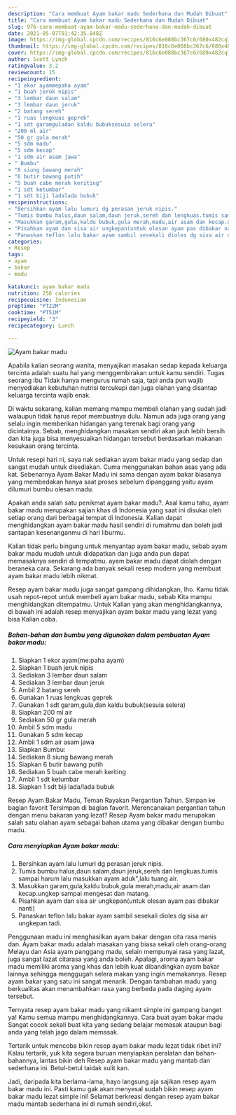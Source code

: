 ```yaml
---
description: "Cara membuat Ayam bakar madu Sederhana dan Mudah Dibuat"
title: "Cara membuat Ayam bakar madu Sederhana dan Mudah Dibuat"
slug: 976-cara-membuat-ayam-bakar-madu-sederhana-dan-mudah-dibuat
date: 2021-05-07T01:42:35.848Z
image: https://img-global.cpcdn.com/recipes/816c6e088bc367c6/680x482cq70/ayam-bakar-madu-foto-resep-utama.jpg
thumbnail: https://img-global.cpcdn.com/recipes/816c6e088bc367c6/680x482cq70/ayam-bakar-madu-foto-resep-utama.jpg
cover: https://img-global.cpcdn.com/recipes/816c6e088bc367c6/680x482cq70/ayam-bakar-madu-foto-resep-utama.jpg
author: Scott Lynch
ratingvalue: 3.2
reviewcount: 15
recipeingredient:
- "1 ekor ayammepaha ayam"
- "1 buah jeruk nipis"
- "3 lembar daun salam"
- "3 lembar daun jeruk"
- "2 batang sereh"
- "1 ruas lengkuas geprek"
- "1 sdt garamguladan kaldu bubuksesuia selera"
- "200 ml air"
- "50 gr gula merah"
- "5 sdm madu"
- "5 sdm kecap"
- "1 sdm air asam jawa"
- " Bumbu"
- "8 siung bawang merah"
- "6 butir bawang putih"
- "5 buah cabe merah keriting"
- "1 sdt ketumbar"
- "1 sdt biji ladalada bubuk"
recipeinstructions:
- "Bersihkan ayam lalu lumuri dg perasan jeruk nipis."
- "Tumis bumbu halus,daun salam,daun jeruk,sereh dan lengkuas.tumis sampai harum lalu masukkan ayam aduk&#34;,lalu tuang air."
- "Masukkan garam,gula,kaldu bubuk,gula merah,madu,air asam dan kecap.ungkep sampai mengesat dan matang."
- "Pisahkan ayam dan sisa air ungkepan(untuk olesan ayam pas dibakar nanti)"
- "Panaskan teflon lalu bakar ayam sambil sesekali dioles dg sisa air ungkepan tadi."
categories:
- Resep
tags:
- ayam
- bakar
- madu

katakunci: ayam bakar madu 
nutrition: 256 calories
recipecuisine: Indonesian
preptime: "PT22M"
cooktime: "PT51M"
recipeyield: "3"
recipecategory: Lunch

---
```



![Ayam bakar madu](https://img-global.cpcdn.com/recipes/816c6e088bc367c6/680x482cq70/ayam-bakar-madu-foto-resep-utama.jpg)

Apabila kalian seorang wanita, menyajikan masakan sedap kepada keluarga tercinta adalah suatu hal yang menggembirakan untuk kamu sendiri. Tugas seorang ibu Tidak hanya mengurus rumah saja, tapi anda pun wajib menyediakan kebutuhan nutrisi tercukupi dan juga olahan yang disantap keluarga tercinta wajib enak.

Di waktu  sekarang, kalian memang mampu membeli olahan yang sudah jadi walaupun tidak harus repot membuatnya dulu. Namun ada juga orang yang selalu ingin memberikan hidangan yang terenak bagi orang yang dicintainya. Sebab, menghidangkan masakan sendiri akan jauh lebih bersih dan kita juga bisa menyesuaikan hidangan tersebut berdasarkan makanan kesukaan orang tercinta. 

Untuk resepi hari ni, saya nak sediakan ayam bakar madu yang sedap dan sangat mudah untuk disediakan. Cuma menggunakan bahan asas yang ada kat. Sebenarnya Ayam Bakar Madu ini sama dengan ayam bakar biasanya yang membedakan hanya saat proses sebelum dipanggang yaitu ayam dilumuri bumbu olesan madu.

Apakah anda salah satu penikmat ayam bakar madu?. Asal kamu tahu, ayam bakar madu merupakan sajian khas di Indonesia yang saat ini disukai oleh setiap orang dari berbagai tempat di Indonesia. Kalian dapat menghidangkan ayam bakar madu hasil sendiri di rumahmu dan boleh jadi santapan kesenanganmu di hari liburmu.

Kalian tidak perlu bingung untuk menyantap ayam bakar madu, sebab ayam bakar madu mudah untuk didapatkan dan juga anda pun dapat memasaknya sendiri di tempatmu. ayam bakar madu dapat diolah dengan beraneka cara. Sekarang ada banyak sekali resep modern yang membuat ayam bakar madu lebih nikmat.

Resep ayam bakar madu juga sangat gampang dihidangkan, lho. Kamu tidak usah repot-repot untuk membeli ayam bakar madu, sebab Kita mampu menghidangkan ditempatmu. Untuk Kalian yang akan menghidangkannya, di bawah ini adalah resep menyajikan ayam bakar madu yang lezat yang bisa Kalian coba.

<!--inarticleads1-->

##### Bahan-bahan dan bumbu yang digunakan dalam pembuatan Ayam bakar madu:

1. Siapkan 1 ekor ayam(me:paha ayam)
1. Siapkan 1 buah jeruk nipis
1. Sediakan 3 lembar daun salam
1. Sediakan 3 lembar daun jeruk
1. Ambil 2 batang sereh
1. Gunakan 1 ruas lengkuas geprek
1. Gunakan 1 sdt garam,gula,dan kaldu bubuk(sesuia selera)
1. Siapkan 200 ml air
1. Sediakan 50 gr gula merah
1. Ambil 5 sdm madu
1. Gunakan 5 sdm kecap
1. Ambil 1 sdm air asam jawa
1. Siapkan  Bumbu:
1. Sediakan 8 siung bawang merah
1. Siapkan 6 butir bawang putih
1. Sediakan 5 buah cabe merah keriting
1. Ambil 1 sdt ketumbar
1. Siapkan 1 sdt biji lada/lada bubuk


Resep Ayam Bakar Madu, Teman Rayakan Pergantian Tahun. Simpan ke bagian favorit Tersimpan di bagian favorit. Merencanakan pergantian tahun dengan menu bakaran yang lezat? Resep Ayam bakar madu merupakan salah satu olahan ayam sebagai bahan utama yang dibakar dengan bumbu madu. 

<!--inarticleads2-->

##### Cara menyiapkan Ayam bakar madu:

1. Bersihkan ayam lalu lumuri dg perasan jeruk nipis.
1. Tumis bumbu halus,daun salam,daun jeruk,sereh dan lengkuas.tumis sampai harum lalu masukkan ayam aduk&#34;,lalu tuang air.
1. Masukkan garam,gula,kaldu bubuk,gula merah,madu,air asam dan kecap.ungkep sampai mengesat dan matang.
1. Pisahkan ayam dan sisa air ungkepan(untuk olesan ayam pas dibakar nanti)
1. Panaskan teflon lalu bakar ayam sambil sesekali dioles dg sisa air ungkepan tadi.


Penggunaan madu ini menghasilkan ayam bakar dengan cita rasa manis dan. Ayam bakar madu adalah masakan yang biasa sekali oleh orang-orang Melayu dan Asia ayam panggang madu, selain mempunyai rasa yang lazat, juga sangat lazat citarasa yang anda boleh. Apalagi, aroma ayam bakar madu memiliki aroma yang khas dan lebih kuat dibandingkan ayam bakar lainnya sehingga menggugah selera makan yang ingin memakannya. Resep ayam bakar yang satu ini sangat menarik. Dengan tambahan madu yang berkualitas akan menambahkan rasa yang berbeda pada daging ayam tersebut. 

Ternyata resep ayam bakar madu yang nikamt simple ini gampang banget ya! Kamu semua mampu menghidangkannya. Cara buat ayam bakar madu Sangat cocok sekali buat kita yang sedang belajar memasak ataupun bagi anda yang telah jago dalam memasak.

Tertarik untuk mencoba bikin resep ayam bakar madu lezat tidak ribet ini? Kalau tertarik, yuk kita segera buruan menyiapkan peralatan dan bahan-bahannya, lantas bikin deh Resep ayam bakar madu yang mantab dan sederhana ini. Betul-betul taidak sulit kan. 

Jadi, daripada kita berlama-lama, hayo langsung aja sajikan resep ayam bakar madu ini. Pasti kamu gak akan menyesal sudah bikin resep ayam bakar madu lezat simple ini! Selamat berkreasi dengan resep ayam bakar madu mantab sederhana ini di rumah sendiri,oke!.

